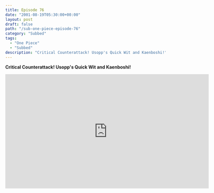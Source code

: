 ```yaml
---
title: Episode 76
date: "2001-08-19T05:30:00+00:00"
layout: post
draft: false
path: "/sub-one-piece-episode-76"
category: "Subbed"
tags:
  - "One Piece"
  - "Subbed"
description: "Critical Counterattack! Usopp's Quick Wit and Kaenboshi!"
---
```


**Critical Counterattack! Usopp's Quick Wit and Kaenboshi!**

<iframe width="640" height="360" src="https://www.rapidvideo.com/e/FX3C3YXGYQ" frameborder="0" marginwidth=0 marginheight=0 scrolling=no allowfullscreen></iframe>

